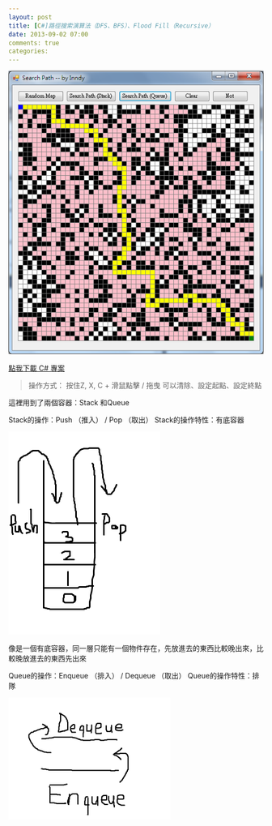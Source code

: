 ```yaml
---
layout: post
title: [C#]路徑搜索演算法（DFS、BFS）、Flood Fill（Recursive）
date: 2013-09-02 07:00
comments: true
categories:
---
```


[![%E6%9C%AA%E5%91%BD%E5%90%8D.png](images/2013-09-02-path-searching-algorithm-with-dfs-and-bfs--2309aeb3--noname.png)][1]

[點我下載 C# 專案][2]

> 操作方式：
> 按住Z, X, C + 滑鼠點擊 / 拖曳
> 可以清除、設定起點、設定終點

這裡用到了兩個容器：Stack 和Queue

Stack的操作：Push （推入） / Pop （取出）
Stack的操作特性：有底容器

[![real_stack.png](images/2013-09-02-path-searching-algorithm-with-dfs-and-bfs--030604d2--real_stack.png)][3]

像是一個有底容器，同一層只能有一個物件存在，先放進去的東西比較晚出來，比較晚放進去的東西先出來


Queue的操作：Enqueue （排入） / Dequeue （取出）
Queue的操作特性：排隊

[![queue.png](images/2013-09-02-path-searching-algorithm-with-dfs-and-bfs--485a3e0e--queue.png)][5]


[1]: http://1.bp.blogspot.com/-8IrpqNgo0XI/UiPg2vc7frI/AAAAAAAABjs/Dal5UEY8A2o/s1600/%E6%9C%AA%E5%91%BD%E5%90%8D.png
[2]: https://dl.dropboxusercontent.com/u/644586/SearchPath.7z
[3]: http://2.bp.blogspot.com/-ztf-qRp6HnE/UiPi9-UfOFI/AAAAAAAABkA/K-_UKXwT-jc/s1600/real_stack.png
[4]: http://3.bp.blogspot.com/-B_ji2xeZHiw/UiQ3BcqvynI/AAAAAAAABkQ/fVT2_T-EXzQ/s320/queue.png
[5]: http://3.bp.blogspot.com/-B_ji2xeZHiw/UiQ3BcqvynI/AAAAAAAABkQ/fVT2_T-EXzQ/s1600/queue.png

